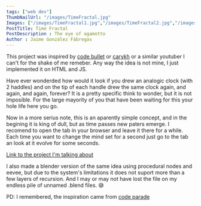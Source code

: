 ```yaml
---
tags: ["web dev"]
ThumbNailUrl: "/images/TimeFractal.jpg"
Images: ["/images/TimeFractal1.jpg","/images/TimeFractal2.jpg","/images/TimeFractal3.jpg","/images/TimeFractal4.jpg","/images/TimeFractal6.jpg","/images/TimeFractal7.jpg"]
PostTitle: Time Fractal
PostDescription : The eye of agamotto
Author : Jaime González Fábregas
---
```


This project was inspired by [code bullet](https://www.youtube.com/channel/UC0e3QhIYukixgh5VVpKHH9Q) or [carykh](https://www.youtube.com/channel/UC9z7EZAbkphEMg0SP7rw44A) or a similar youtuber I can't for the shake of me remeber. Any way the idea is not mine, I just implemented it on HTML and JS. 

Have ever wonderded how would it look if you drew an analogic clock (with 2 haddles) and on the tip of each handle drew the same clock again, and again, and again, forever? It is a pretty specific think to wonder, but it is not imposible. For the large mayority of you that have been waiting for this your hole life here you go.

Now in a more serius note, this is an aparently simple concept, and in the begining it is king of dull, but as time passes new paters emerge. I recomend to open the tab in your browser and leave it there for a while. Each time you want to change the mind set for a second just go to the tab an look at it evolve for some seconds.

[Link to the project I'm talking about](https://dirigity.github.io/htmlProyects/TimeFractal/)

I also made a blender version of the same idea using procedural nodes and eevee, but due to the system's limitations it does not suport more than a few layers of recursion. And I may or may not have lost the file on my endless pile of unnamed .blend files. 😅

PD: I remembered, the inspiration came from [code parade](http://codeparade.net/)
